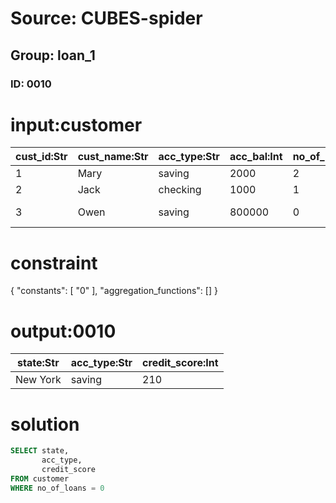 # Source: CUBES-spider
## Group: loan_1
### ID: 0010

# input:customer

| cust_id:Str | cust_name:Str | acc_type:Str | acc_bal:Int | no_of_loans:Int | credit_score:Int | branch_id:Int | state:Str |
|---|---|---|---|---|---|---|---|
| 1 | Mary | saving | 2000 | 2 | 30 | 2 | Utah |
| 2 | Jack | checking | 1000 | 1 | 20 | 1 | Texas |
| 3 | Owen | saving | 800000 | 0 | 210 | 3 | New York |

# constraint

{
  "constants": [
    "0"
  ],
  "aggregation_functions": []
}

# output:0010

| state:Str | acc_type:Str | credit_score:Int |
|---|---|---|
| New York | saving | 210 |

# solution

```sql
SELECT state,
       acc_type,
       credit_score
FROM customer
WHERE no_of_loans = 0
```
